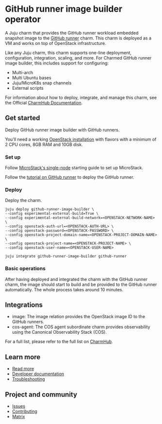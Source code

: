 # GitHub runner image builder operator
<!-- Use this space for badges -->

A Juju charm that provides the GitHub runner workload embedded snapshot image to the 
[GitHub runner](https://charmhub.io/github-runner) charm. This charm is deployed as a VM and works
on top of OpenStack infrastructure.

Like any Juju charm, this charm supports one-line deployment, configuration, integration, scaling,
and more. For Charmed GitHub runner image builder, this includes support for configuring:
* Multi-arch
* Multi Ubuntu bases
* Juju/MicroK8s snap channels
* External scripts

For information about how to deploy, integrate, and manage this charm, see the Official 
[CharmHub Documentation](https://charmhub.io/github-runner-image-builder).

## Get started
<!--Briefly summarize what the user will achieve in this guide.-->
Deploy GitHub runner image builder with GitHub runners.

<!--Indicate software and hardware prerequisites-->
You'll need a working [OpenStack installation](https://microstack.run/docs/single-node) with
flavors with a minimum of 2 CPU cores, 8GB RAM and 10GB disk.

### Set up

Follow [MicroStack's single-node](https://microstack.run/docs/single-node) starting guide to set 
up MicroStack.

Follow the [tutorial on GitHub runner](https://charmhub.io/github-runner) to deploy the GitHub
runner.

### Deploy

Deploy the charm.

```
juju deploy github-runner-image-builder \
--config experimental-external-build=True \
--config experimental-external-build-network=<OPENSTACK-NETWORK-NAME> \
--config openstack-auth-url=<OPENSTACK-AUTH-URL> \
--config openstack-password=<OPENSTACK-PASSWORD> \
--config openstack-project-domain-name=<OPENSTACK-PROJECT-DOMAIN-NAME> \
--config openstack-project-name=<OPENSTACK-PROJECT-NAME> \
--config openstack-user-name=<OPENSTACK-USER-NAME>

juju integrate github-runner-image-builder github-runner
```

### Basic operations
<!--Brief walkthrough of performing standard configurations or operations-->

After having deployed and integrated the charm with the GitHub runner charm, the image should start
to build and be provided to the GitHub runner automatically. The whole process takes around 10
minutes.

## Integrations
<!-- Information about particularly relevant interfaces, endpoints or libraries related to the charm. For example, peer relation endpoints required by other charms for integration.--> 
* image: The image relation provides the OpenStack image ID to the GitHub runners.
* cos-agent: The COS agent subordinate charm provides observability using the Canonical
Observability Stack (COS).

For a full list, please refer to the full list on [CharmHub](https://charmhub.io/github-runner-image-builder/integrations).

## Learn more
* [Read more](https://charmhub.io/github-runner-image-builder) <!--Link to the charm's official documentation-->
* [Developer documentation](https://github.com/canonical/github-runner-image-builder-operator/blob/main/CONTRIBUTING.md) <!--Link to any developer documentation-->
* [Troubleshooting](https://matrix.to/#/!DYvOMMMjuXPZRJYHdy:ubuntu.com?via=ubuntu.com&via=matrix.org)

## Project and community
* [Issues](https://github.com/canonical/github-runner-image-builder-operator/issues) <!--Link to GitHub issues (if applicable)-->
* [Contributing](https://github.com/canonical/github-runner-image-builder-operator/blob/main/CONTRIBUTING.md) <!--Link to any contribution guides--> 
* [Matrix](https://matrix.to/#/!DYvOMMMjuXPZRJYHdy:ubuntu.com?via=ubuntu.com&via=matrix.org) <!--Link to contact info (if applicable), e.g. Matrix channel-->
